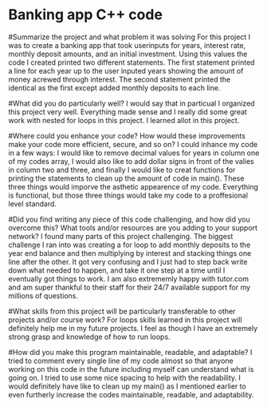# Banking app C++ code

#Summarize the project and what problem it was solving
For this project I was to create a banking app that took userinputs for years, interest rate, monthly deposit amounts, and an initial investment. Using this values the code I created printed two different statements. The first statement printed a line for each year up to the user inputed years showing the amount of money acrewed through interest. The second statement printed the identical as the first except added monthly deposits to each line. 

#What did you do particularly well?
I would say that in particual I organized this project very well. Everything made sense and I really did some great work with nested for loops in this project. I learned allot in this project.

#Where could you enhance your code? How would these improvements make your code more efficient, secure, and so on?
I could inhance my code in a few ways: I would like to remove decimal values for years in column one of my codes array, I would also like to add dollar signs in front of the valies in column two and three, and finally I would like to creat functions for printing the statements to clean up the amount of code in main(). These three things would imporve the asthetic appearence of my code. Everything is functional, but those three things would take my code to a proffesional level standard. 

#Did you find writing any piece of this code challenging, and how did you overcome this? What tools and/or resources are you adding to your support network?
I found many parts of this project challenging. The biggest challenge I ran into was creating a for loop to add monthly deposits to the year end balance and then multiplying by interest and stacking things one line after the other. It got very confusing and I just had to step back write down what needed to happen, and take it one step at a time until I eventually got things to work. I am also extrememly happy with tutor.com and am super thankful to their staff for their 24/7 available support for my millions of questions.

#What skills from this project will be particularly transferable to other projects and/or course work?
For loops skills learned in this project will definitely help me in my future projects. I feel as though I have an extremely strong grasp and knowledge of how to run loops. 

#How did you make this program maintainable, readable, and adaptable?
I tried to comment every single line of my code almost so that anyone working on this code in the future including myself can understand what is going on. I tried to use some nice spacing to help with the readability. I would definitely have like to clean up my main() as I mentioned earlier to even furtherly increase the codes maintainable, readable, and adaptability. 
